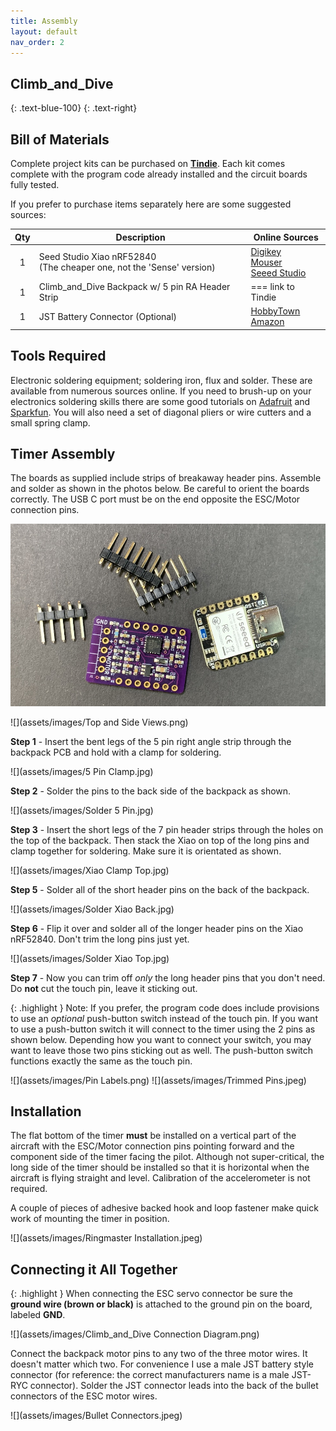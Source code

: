 ```yaml
---
title: Assembly
layout: default
nav_order: 2
---
```


## **Climb_and_Dive** ##
{: .text-blue-100}
{: .text-right}

## Bill of Materials ##

Complete project kits can be purchased on [**Tindie**][12].  Each kit comes complete with the program code already installed and  the circuit boards fully tested.

If you prefer to purchase items separately here are some suggested sources:

| Qty | Description | Online Sources |
| :---: | ----------- | ------------- |
| 1 | Seed Studio Xiao nRF52840<br>(The cheaper one, not the 'Sense' version) | [Digikey][9]<br>[Mouser][10]<br>[Seeed Studio][11]  |
| 1 | Climb_and_Dive Backpack w/ 5 pin RA Header Strip| === link to Tindie |
| 1 | JST Battery Connector (Optional) | [HobbyTown][7]<br>[Amazon][8] |

## Tools Required ##

Electronic soldering equipment; soldering iron, flux and solder.  These are available from numerous sources online.  If you need to brush-up on your electronics soldering skills there are some good tutorials on [Adafruit][1] and [Sparkfun][2].  You will also need a set of diagonal pliers or wire cutters and a small spring clamp.

## Timer Assembly ##

The boards as supplied include strips of breakaway header pins.  Assemble and solder as shown in the photos below.  Be careful to orient the boards correctly.  The USB C port must be on the end opposite the ESC/Motor connection pins.

![](assets/images/Unassembled.jpeg)

![](assets/images/Top and Side Views.png)

**Step 1** - Insert the bent legs of the 5 pin right angle strip through the backpack PCB and hold with a clamp for soldering.

![](assets/images/5 Pin Clamp.jpg)

**Step 2** - Solder the pins to the back side of the backpack as shown.

![](assets/images/Solder 5 Pin.jpg)

**Step 3** - Insert the short legs of the 7 pin header strips through the holes on the top of the backpack.  Then stack the Xiao on top of the long pins and clamp together for soldering.  Make sure it is orientated as shown.

![](assets/images/Xiao Clamp Top.jpg)

**Step 5** - Solder all of the short header pins on the back of the backpack.

![](assets/images/Solder Xiao Back.jpg)

**Step 6** - Flip it over and solder all of the longer header pins on the Xiao nRF52840.  Don't trim the long pins just yet.

![](assets/images/Solder Xiao Top.jpg)

**Step 7** - Now you can trim off *only* the long header pins that you don't need.  Do **not** cut the touch pin, leave it sticking out.

{: .highlight }
Note: If you prefer, the program code does include provisions to use an *optional* push-button switch instead of the touch pin.  If you want to use a push-button switch it will connect to the timer using the 2 pins as shown below.  Depending how you want to connect your switch, you may want to leave those two pins sticking out as well.  The push-button switch functions exactly the same as the touch pin.

![](assets/images/Pin Labels.png)
![](assets/images/Trimmed Pins.jpeg)

## Installation ##

The flat bottom of the timer **must** be installed on a vertical part of the aircraft with the ESC/Motor connection pins pointing forward and the component side of the timer facing the pilot.  Although not super-critical, the long side of the timer should be installed so that it is horizontal when the aircraft is flying straight and level.  Calibration of the accelerometer is not required.

A couple of pieces of adhesive backed hook and loop fastener make quick work of mounting the timer in position.

![](assets/images/Ringmaster Installation.jpeg)

## Connecting it All Together ##

{: .highlight }
When connecting the ESC servo connector be sure the **ground wire (brown or black)** is attached to the ground pin on the board, labeled **GND**.  

![](assets/images/Climb_and_Dive Connection Diagram.png)

Connect the backpack motor pins to any two of the three motor wires.  It doesn't matter which two.  For convenience I use a male JST battery style connector (for reference: the correct manufacturers name is a male JST-RYC connector).  Solder the JST connector leads into the back of the bullet connectors of the ESC motor wires.

![](assets/images/Bullet Connectors.jpeg)

[1]: https://learn.adafruit.com/adafruit-guide-excellent-soldering
[2]: https://learn.sparkfun.com/tutorials/how-to-solder-through-hole-soldering?_ga=2.264399628.2047829894.1668554338-987389297.1656854053
[7]: https://www.hobbytown.com/protek-rc-jst-male-connector-leads-2-ptk-5218/p23432
[8]: https://www.amazon.com/Silicone-Connector-SIM-NAT-Connectors/dp/B071XN7C43/ref=sr_1_16?crid=231ACQ422NRUB&keywords=jst+ryc&qid=1668614414&sprefix=jst+ryc%2Caps%2C89&sr=8-16
[9]: https://www.digikey.com/en/products/detail/seeed-technology-co-ltd/102010448/16652893?s=N4IgTCBcDaIIwFYCcB2AtHADGTWAseAHGgHIAiIAugL5A
[10]: https://www.mouser.com/ProductDetail/Seeed-Studio/102010448?qs=Znm5pLBrcAJ5g%252BWAkitg4w%3D%3D
[11]: https://www.seeedstudio.com/Seeed-XIAO-BLE-nRF52840-p-5201.html
[12]: https://www.tindie.com/products/28568/
